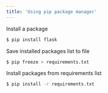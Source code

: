 ```yaml
---
title: 'Using pip package manager'
---
```

Install a package
```bash
$ pip install flask
```

Save installed packages list to file
```bash
$ pip freeze > requirements.txt
```

Install packages from requirements list
```bash
$ pip install -r requirements.txt
```
